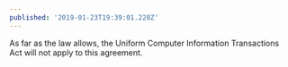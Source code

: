 ```yaml
---
published: '2019-01-23T19:39:01.228Z'
---
```


As far as the law allows, the Uniform Computer Information Transactions Act will not apply to this agreement.
